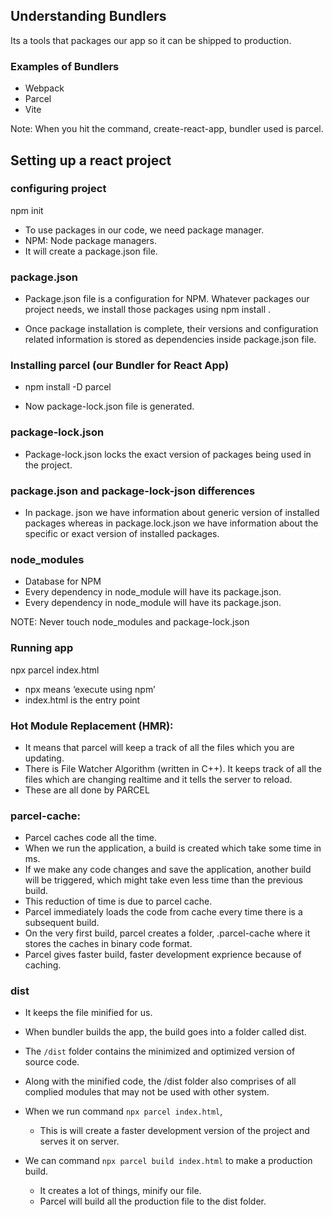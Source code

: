 ## Understanding Bundlers

Its a tools that packages our app so it can be shipped to production.

### Examples of Bundlers

- Webpack
- Parcel
- Vite

Note: When you hit the command, create-react-app, bundler used is parcel.

## Setting up a react project

### configuring project

npm init

- To use packages in our code, we need package manager.
- NPM: Node package managers.
- It will create a package.json file.

### package.json

- Package.json file is a configuration for NPM. Whatever
  packages our project needs, we install those packages using
  npm install <packageName>.

- Once package installation is complete, their versions and
  configuration related information is stored as dependencies
  inside package.json file.

### Installing parcel (our Bundler for React App)

- npm install -D parcel

- Now package-lock.json file is generated.

### package-lock.json

- Package-lock.json locks the exact version of packages being
  used in the project.

### package.json and package-lock-json differences

- In package. json we have information about generic version
  of installed packages whereas in package.lock.json we have
  information about the specific or exact version of
  installed packages.

### node_modules

- Database for NPM
- Every dependency in node_module will have its package.json.
- Every dependency in node_module will have its package.json.

NOTE: Never touch node_modules and package-lock.json

### Running app

npx parcel index.html

- npx means ‘execute using npm’
- index.html is the entry point

### Hot Module Replacement (HMR):

- It means that parcel will keep a track of all the files which
  you are updating.
- There is File Watcher Algorithm (written in C++). It keeps
  track of all the files which are changing realtime and it
  tells the server to reload.
- These are all done by PARCEL

### parcel-cache:

- Parcel caches code all the time.
- When we run the application, a build is created which take some time in ms.
- If we make any code changes and save the application, another build will be triggered,
  which might take even less time than the previous build.
- This reduction of time is due to parcel cache.
- Parcel immediately loads the code from cache every time there is a subsequent build.
- On the very first build, parcel creates a folder, .parcel-cache where it stores the caches in
  binary code format.
- Parcel gives faster build, faster development exprience because of caching.

### dist

- It keeps the file minified for us.
- When bundler builds the app, the build goes into a folder called dist.
- The `/dist` folder contains the minimized and optimized version of source code.
- Along with the minified code, the /dist folder also comprises of all complied modules that may
  not be used with other system.

- When we run command `npx parcel index.html`,

  - This is will create a faster development version of the project and serves it on server.

- We can command `npx parcel build index.html` to make a production build.
  - It creates a lot of things, minify our file.
  - Parcel will build all the production file to the dist folder.
